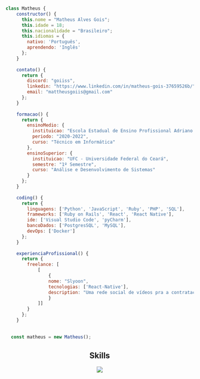 ```js

class Matheus {
    constructor() {
      this.nome = "Matheus Alves Gois";
      this.idade = 18;
      this.nacionalidade = "Brasileiro";
      this.idiomas = {
        nativo: 'Português',
        aprendendo: 'Inglês'
      };
    }
  
    contato() {
      return {
        discord: "goiiss",
        linkedin: "https://www.linkedin.com/in/matheus-gois-37659526b/",
        email: "mattheusgoiis@gmail.com"
      };
    }
  
    formacao() {
      return {
        ensinoMedio: {
          instituicao: "Escola Estadual de Ensino Profissional Adriano Nobre",
          periodo: "2020-2022",
          curso: "Técnico em Informática"
        },
        ensinoSuperior: {
          instituicao: "UFC - Universidade Federal do Ceará",
          semestre: "1º Semestre",
          curso: "Análise e Desenvolvimento de Sistemas"
        }
      };
    }
  
    coding() {
      return {
        linguagens: ['Python', 'JavaScript', 'Ruby', 'PHP', 'SQL'],
        frameworks: ['Ruby on Rails', 'React', 'React Native'],
        ide: ['Visual Studio Code', 'pyCharm'],
        bancoDados: ['PostgresSQL', 'MySQL'],
        devOps: ['Docker']
      };
    }
  
    experienciaProfissional() {
      return {
        freelance: [
            [
                {
                nome: "Slyoon",
                tecnologias: ['React-Native'],
                description: "Uma rede social de vídeos pra a contratação de influencers digitais para divulgação."
                }
            ]]
        }
      };
    } 
  
  
  const matheus = new Matheus();

```
<h2 align="center">Skills </h2>

<p align="center">
  <a href="https://skillicons.dev">
    <img src="https://skillicons.dev/icons?i=aws,postgres,ruby,rails,react,docker,js,css,html" />
  </a>
</p>

<p href="https://discord.gg/onlp" align="center">
    <img alt="" src="https://github-readme-stats.vercel.app/api?username=dev-Gois&theme=tokyonight&show_icons=true">
</p>
